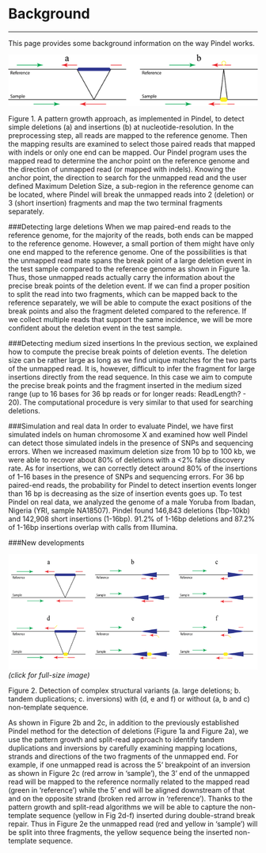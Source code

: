 # Background

***

This page provides some background information on the way Pindel works. 

![](deletions-and-insertions.png)

Figure 1. A pattern growth approach, as implemented in Pindel, to detect simple deletions (a) and insertions (b) at nucleotide-resolution. In the preprocessing step, all reads are mapped to the reference genome. Then the mapping results are examined to select those paired reads that mapped with indels or only one end can be mapped. Our Pindel program uses the mapped read to determine the anchor point on the reference genome and the direction of unmapped read (or mapped with indels). Knowing the anchor point, the direction to search for the unmapped read and the user defined Maximum Deletion Size, a sub-region in the reference genome can be located, where Pindel will break the unmapped reads into 2 (deletion) or 3 (short insertion) fragments and map the two terminal fragments separately. 

###Detecting large deletions
When we map paired-end reads to the reference genome, for the majority of the reads, both ends can be mapped to the reference genome. However, a small portion of them might have only one end mapped to the reference genome. One of the possibilities is that the unmapped read mate spans the break point of a large deletion event in the test sample compared to the reference genome as shown in Figure 1a. Thus, those unmapped reads actually carry the information about the precise break points of the deletion event. If we can find a proper position to split the read into two fragments, which can be mapped back to the reference separately, we will be able to compute the exact positions of the break points and also the fragment deleted compared to the reference. If we collect multiple reads that support the same incidence, we will be more confident about the deletion event in the test sample.

###Detecting medium sized insertions
In the previous section, we explained how to compute the precise break points of deletion events. The deletion size can be rather large as long as we find unique matches for the two parts of the unmapped read. It is, however, difficult to infer the fragment for large insertions directly from the read sequence. In this case we aim to compute the precise break points and the fragment inserted in the medium sized range (up to 16 bases for 36 bp reads or for longer reads: ReadLength? - 20). The computational procedure is very similar to that used for searching deletions.

###Simulation and real data
In order to evaluate Pindel, we have first simulated indels on human chromosome X and examined how well Pindel can detect those simulated indels in the presence of SNPs and sequencing errors. When we increased maximum deletion size from 10 bp to 100 kb, we were able to recover about 80% of deletions with a &lt;2% false discovery rate. As for insertions, we can correctly detect around 80% of the insertions of 1–16 bases in the presence of SNPs and sequencing errors. For 36 bp paired-end reads, the probability for Pindel to detect insertion events longer than 16 bp is decreasing as the size of insertion events goes up. To test Pindel on real data, we analyzed the genome of a male Yoruba from Ibadan, Nigeria (YRI, sample NA18507). Pindel found 146,843 deletions (1bp-10kb) and 142,908 short insertions (1-16bp). 91.2% of 1-16bp deletions and 87.2% of 1-16bp insertions overlap with calls from Illumina.

###New developments

<a href="new-development.png"><img src="new-development.png" width="600" height="233" alt="New Developments"></a>
_(click for full-size image)_

Figure 2. Detection of complex structural variants (a. large deletions; b. tandem duplications; c. inversions) with (d, e and f) or without (a, b and c) non-template sequence.

As shown in Figure 2b and 2c, in addition to the previously established Pindel method for the detection of deletions (Figure 1a and Figure 2a), we use the pattern growth and split-read approach to identify tandem duplications and inversions by carefully examining mapping locations, strands and directions of the two fragments of the unmapped end. For example, if one unmapped read is across the 5’ breakpoint of an inversion as shown in Figure 2c (red arrow in ‘sample’), the 3’ end of the unmapped read will be mapped to the reference normally related to the mapped read (green in ‘reference’) while the 5’ end will be aligned downstream of that and on the opposite strand (broken red arrow in ‘reference’). Thanks to the pattern growth and split-read algorithms we will be able to capture the non-template sequence (yellow in Fig 2d-f) inserted during double-strand break repair. Thus in Figure 2e the unmapped read (red and yellow in ‘sample’) will be split into three fragments, the yellow sequence being the inserted non-template sequence.
